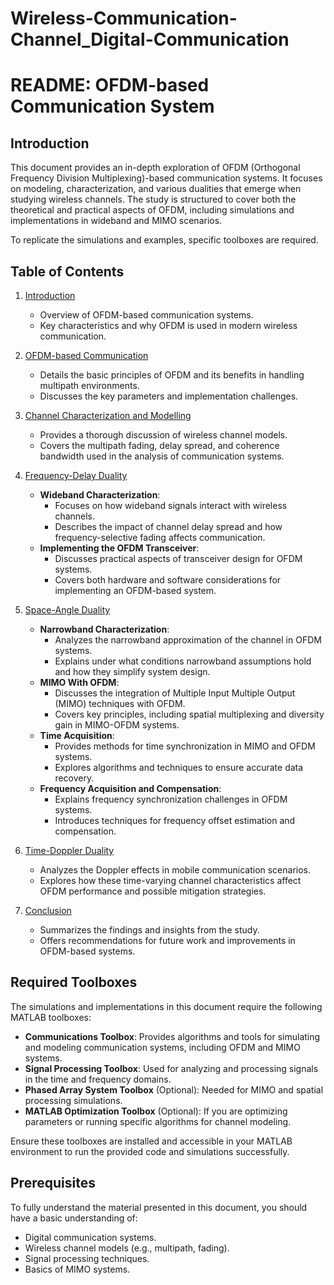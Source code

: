 # Wireless-Communication-Channel_Digital-Communication
# README: OFDM-based Communication System

## Introduction
This document provides an in-depth exploration of OFDM (Orthogonal Frequency Division Multiplexing)-based communication systems. It focuses on modeling, characterization, and various dualities that emerge when studying wireless channels. The study is structured to cover both the theoretical and practical aspects of OFDM, including simulations and implementations in wideband and MIMO scenarios.

To replicate the simulations and examples, specific toolboxes are required.

## Table of Contents
1. [Introduction](#introduction)
   - Overview of OFDM-based communication systems.
   - Key characteristics and why OFDM is used in modern wireless communication.
   
2. [OFDM-based Communication](#ofdm-based-communication)
   - Details the basic principles of OFDM and its benefits in handling multipath environments.
   - Discusses the key parameters and implementation challenges.

3. [Channel Characterization and Modelling](#channel-characterization-and-modelling)
   - Provides a thorough discussion of wireless channel models.
   - Covers the multipath fading, delay spread, and coherence bandwidth used in the analysis of communication systems.

4. [Frequency-Delay Duality](#frequency-delay-duality)
   - **Wideband Characterization**:
     - Focuses on how wideband signals interact with wireless channels.
     - Describes the impact of channel delay spread and how frequency-selective fading affects communication.
   - **Implementing the OFDM Transceiver**:
     - Discusses practical aspects of transceiver design for OFDM systems.
     - Covers both hardware and software considerations for implementing an OFDM-based system.

5. [Space-Angle Duality](#space-angle-duality)
   - **Narrowband Characterization**:
     - Analyzes the narrowband approximation of the channel in OFDM systems.
     - Explains under what conditions narrowband assumptions hold and how they simplify system design.
   - **MIMO With OFDM**:
     - Discusses the integration of Multiple Input Multiple Output (MIMO) techniques with OFDM.
     - Covers key principles, including spatial multiplexing and diversity gain in MIMO-OFDM systems.
   - **Time Acquisition**:
     - Provides methods for time synchronization in MIMO and OFDM systems.
     - Explores algorithms and techniques to ensure accurate data recovery.
   - **Frequency Acquisition and Compensation**:
     - Explains frequency synchronization challenges in OFDM systems.
     - Introduces techniques for frequency offset estimation and compensation.

6. [Time-Doppler Duality](#time-doppler-duality)
   - Analyzes the Doppler effects in mobile communication scenarios.
   - Explores how these time-varying channel characteristics affect OFDM performance and possible mitigation strategies.

7. [Conclusion](#conclusion)
   - Summarizes the findings and insights from the study.
   - Offers recommendations for future work and improvements in OFDM-based systems.

## Required Toolboxes
The simulations and implementations in this document require the following MATLAB toolboxes:

- **Communications Toolbox**: Provides algorithms and tools for simulating and modeling communication systems, including OFDM and MIMO systems.
- **Signal Processing Toolbox**: Used for analyzing and processing signals in the time and frequency domains.
- **Phased Array System Toolbox** (Optional): Needed for MIMO and spatial processing simulations.
- **MATLAB Optimization Toolbox** (Optional): If you are optimizing parameters or running specific algorithms for channel modeling.

Ensure these toolboxes are installed and accessible in your MATLAB environment to run the provided code and simulations successfully.

## Prerequisites
To fully understand the material presented in this document, you should have a basic understanding of:

- Digital communication systems.
- Wireless channel models (e.g., multipath, fading).
- Signal processing techniques.
- Basics of MIMO systems.
